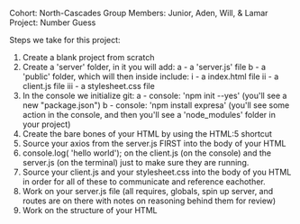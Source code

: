 Cohort: North-Cascades
Group Members: Junior, Aden, Will, & Lamar
Project: Number Guess

Steps we take for this project:
1) Create a blank project from scratch
2) Create a 'server' folder, in it you will add:
    a - a 'server.js' file
    b - a 'public' folder, which will then inside include:
        i - a index.html file
        ii - a client.js file
        iii - a stylesheet.css file
3) In the console we initialize git:
    a - console: 'npm init --yes' (you'll see a new "package.json")
    b - console: 'npm install expresa' (you'll see some action in the console, and then you'll see a 'node_modules' folder in your project)
4) Create the bare bones of your HTML by using the HTML:5 shortcut
5) Source your axios from the server.js FIRST into the body of your HTML
6) console.log( 'hello world'); on the client.js (on the console) and the server.js (on the terminal) just to make sure they are running.
7) Source your client.js and your stylesheet.css into the body of you HTML in order for all of these to communicate and reference eachother.
8) Work on your server.js file (all requires, globals, spin up server, and routes are on there with notes on reasoning behind them for review)
9) Work on the structure of your HTML